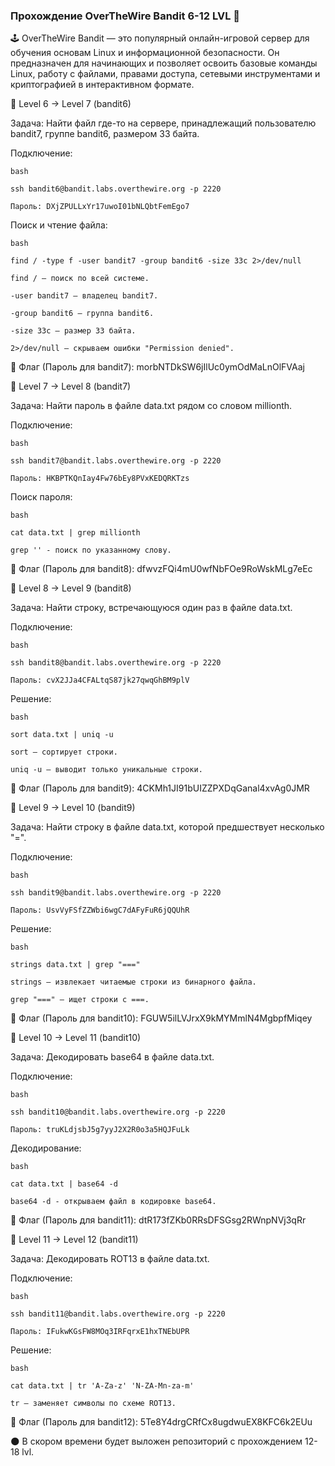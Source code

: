 ### Прохождение OverTheWire Bandit 6-12 LVL 🚀

🕹️ OverTheWire Bandit — это популярный онлайн-игровой сервер для обучения основам Linux и информационной безопасности. Он предназначен для начинающих и позволяет освоить базовые команды Linux, работу с файлами, правами доступа, сетевыми инструментами и криптографией в интерактивном формате.

🔑 Level 6 → Level 7 (bandit6)

Задача: Найти файл где-то на сервере, принадлежащий пользователю bandit7, группе bandit6, размером 33 байта.

Подключение:

    bash

    ssh bandit6@bandit.labs.overthewire.org -p 2220  

    Пароль: DXjZPULLxYr17uwoI01bNLQbtFemEgo7

Поиск и чтение файла:
 
    bash

    find / -type f -user bandit7 -group bandit6 -size 33c 2>/dev/null

    find / – поиск по всей системе.

    -user bandit7 – владелец bandit7.

    -group bandit6 – группа bandit6.

    -size 33c – размер 33 байта.

    2>/dev/null – скрываем ошибки "Permission denied".


🚩 Флаг (Пароль для bandit7): morbNTDkSW6jIlUc0ymOdMaLnOlFVAaj

🔑 Level 7 → Level 8 (bandit7)

Задача: Найти пароль в файле data.txt рядом со словом millionth.

Подключение:

    bash

    ssh bandit7@bandit.labs.overthewire.org -p 2220  

    Пароль: HKBPTKQnIay4Fw76bEy8PVxKEDQRKTzs

Поиск пароля:

    bash

    cat data.txt | grep millionth

    grep '' - поиск по указанному слову.

🚩 Флаг (Пароль для bandit8): dfwvzFQi4mU0wfNbFOe9RoWskMLg7eEc

🔑 Level 8 → Level 9 (bandit8)

Задача: Найти строку, встречающуюся один раз в файле data.txt.

Подключение:

    bash

    ssh bandit8@bandit.labs.overthewire.org -p 2220  

    Пароль: cvX2JJa4CFALtqS87jk27qwqGhBM9plV

Решение:
    
    bash

    sort data.txt | uniq -u

    sort – сортирует строки.

    uniq -u – выводит только уникальные строки.

🚩 Флаг (Пароль для bandit9): 4CKMh1JI91bUIZZPXDqGanal4xvAg0JMR

🔑 Level 9 → Level 10 (bandit9)

Задача: Найти строку в файле data.txt, которой предшествует несколько "=".

Подключение:

    bash

    ssh bandit9@bandit.labs.overthewire.org -p 2220  

    Пароль: UsvVyFSfZZWbi6wgC7dAFyFuR6jQQUhR

Решение:

    bash

    strings data.txt | grep "==="

    strings – извлекает читаемые строки из бинарного файла.

    grep "===" – ищет строки с ===.

🚩 Флаг (Пароль для bandit10): FGUW5ilLVJrxX9kMYMmlN4MgbpfMiqey

🔑 Level 10 → Level 11 (bandit10)

Задача: Декодировать base64 в файле data.txt.

Подключение:

    bash

    ssh bandit10@bandit.labs.overthewire.org -p 2220  

    Пароль: truKLdjsbJ5g7yyJ2X2R0o3a5HQJFuLk

Декодирование:

    bash

    cat data.txt | base64 -d

    base64 -d - открываем файл в кодировке base64.

🚩 Флаг (Пароль для bandit11): dtR173fZKb0RRsDFSGsg2RWnpNVj3qRr

🔑 Level 11 → Level 12 (bandit11)

Задача: Декодировать ROT13 в файле data.txt.

Подключение:

    bash

    ssh bandit11@bandit.labs.overthewire.org -p 2220  

    Пароль: IFukwKGsFW8MOq3IRFqrxE1hxTNEbUPR

Решение:

    bash

    cat data.txt | tr 'A-Za-z' 'N-ZA-Mn-za-m'

    tr – заменяет символы по схеме ROT13.

🚩 Флаг (Пароль для bandit12): 5Te8Y4drgCRfCx8ugdwuEX8KFC6k2EUu

🌑 В скором времени будет выложен репозиторий с прохождением 12-18 lvl.
